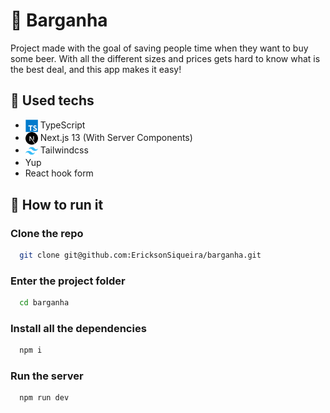 # 🍺 Barganha

Project made with the goal of saving people time when they want to buy some beer. With all the different sizes and prices gets hard to know what is the best deal, and this app makes it easy!

## 🧠 Used techs
- <img align="center" alt="Erickson-Ts" height="20" width="20" src="https://raw.githubusercontent.com/devicons/devicon/master/icons/typescript/typescript-plain.svg"> TypeScript 
- <img align="center" alt="Erickson-Next" height="20" width="20" src="https://raw.githubusercontent.com/devicons/devicon/master/icons/nextjs/nextjs-original.svg"> Next.js 13 (With Server Components)
- <img align="center" alt="Erickson-Tailwind" height="20" width="20" src="https://raw.githubusercontent.com/devicons/devicon/master/icons/tailwindcss/tailwindcss-plain.svg"> Tailwindcss
- Yup
- React hook form

## 🏃 How to run it

### Clone the repo
```bash
  git clone git@github.com:EricksonSiqueira/barganha.git
```

### Enter the project folder
```bash
  cd barganha
```

### Install all the dependencies
```bash
  npm i
```

### Run the server
```bash
  npm run dev
```
